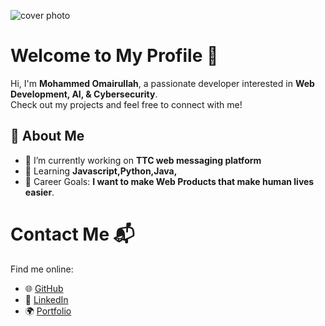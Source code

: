 ![cover photo](https://github.com/user-attachments/assets/f78b948d-c0b8-4cd8-a256-7a5feff7a8bf)







# Welcome to My Profile 🎉

Hi, I'm **Mohammed Omairullah**, a passionate developer interested in **Web Development, AI, & Cybersecurity**.  
Check out my projects and feel free to connect with me!

## 📌 About Me
- 🔭 I’m currently working on **TTC web messaging platform**
- 🌱 Learning **Javascript,Python,Java,**
- 🎯 Career Goals: **I want to make Web Products that make human lives easier**.

  
# Contact Me 📬

Find me online:

- 🌐 [GitHub](https://github.com/omair3)
- 💼 [LinkedIn](https://www.linkedin.com/in/mohd-omair-947b78139)
- 🌍 [Portfolio](https://03A1R.com)
